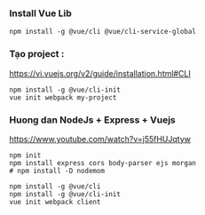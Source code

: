 ### Install Vue Lib
```
npm install -g @vue/cli @vue/cli-service-global
```

### Tạo project :

https://vi.vuejs.org/v2/guide/installation.html#CLI

```
npm install -g @vue/cli-init
vue init webpack my-project
```

### Huong dan NodeJs + Express + Vuejs
https://www.youtube.com/watch?v=j55fHUJqtyw

```
npm init
npm install express cors body-parser ejs morgan
# npm install -D nodemom

npm install -g @vue/cli
npm install -g @vue/cli-init
vue init webpack client
```
